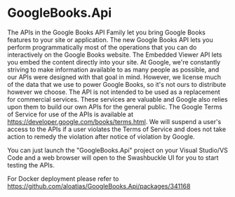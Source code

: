 # GoogleBooks.Api
The APIs in the Google Books API Family let you bring Google Books features to your site or application. The new Google Books API lets you perform programmatically most of the operations that you can do interactively on the Google Books website. The Embedded Viewer API lets you embed the content directly into your site.  At Google, we're constantly striving to make information available to as many people as possible, and our APIs were designed with that goal in mind. However, we license much of the data that we use to power Google Books, so it's not ours to distribute however we choose.  The API is not intended to be used as a replacement for commercial services. These services are valuable and Google also relies upon them to build our own APIs for the general public.  The Google Terms of Service for use of the APIs is available at https://developer.google.com/books/terms.html. We will suspend a user's access to the APIs if a user violates the Terms of Service and does not take action to remedy the violation after notice of violation by Google.

You can just launch the "GoogleBooks.Api" project on your Visual Studio/VS Code and a web browser will open to the Swashbuckle UI for you to start testing the APIs.

For Docker deployment please refer to https://github.com/aloatias/GoogleBooks.Api/packages/341168
